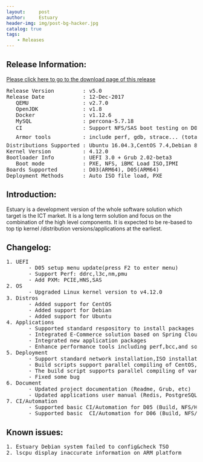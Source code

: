 ```yaml
---
layout:     post
author:     Estuary
header-img: img/post-bg-hacker.jpg
catalog: true
tags:
    - Releases
---
```


<h2><strong>Release Information:</strong></h2>
<a href="https://open-estuary.github.io/2015/11/16/binary-download/" target="_blank"><u>Please click here to go to the download page of this release</u></a>
<pre>Release Version         : v5.0
Release Date            : 12-Dec-2017
   QEMU                 : v2.7.0
   OpenJDK              : v1.8
   Docker               : v1.12.6
   MySQL                : percona-5.7.18
   CI                   : Support NFS/SAS boot testing on D03/D05 boardï¼OS is Ubuntu or CentOSï¼
   Armor tools          : include perf, gdb, strace... (totally more than 40 tools for system debug\analyses\diagnosisï¼
Distributions Supported : Ubuntu 16.04.3,CentOS 7.4,Debian 8.9,mini-rootfs 1.1
Kernel Version          : 4.12.0
Bootloader Info         : UEFI 3.0 + Grub 2.02-beta3
   Boot mode            : PXE, NFS, iBMC Load ISO,IPMI
Boards Supported        : D03(ARM64), D05(ARM64)
Deployment Methods      : Auto ISO file load, PXE</pre>
<h2><strong>Introduction:</strong></h2>
Estuary is a development version of the whole software solution which target is the ICT market. It is a long term solution and focus on the combination of the high level components. It is expected to be re-based to top tip kernel /distribution versions/applications at the earliest.
<h2><strong>Changelog</strong>:</h2>
<pre>1. UEFI
       - D05 setup menu update(press F2 to enter menu)
       - Support Perf: ddrc,l3c,nm,pmu
       - Add PXM: PCIE,HNS,SAS
2. OS
       - Upgraded Linux kernel version to v4.12.0
3. Distros
       - Added support for CentOS
       - Added support for Debian
       - Added support for Ubuntu
4. Applications
       - Supported standard respository to install packages on CentOS and Ubuntu platform
       - Integrated E-Commerce solution based on Spring Cloud Micro-Service
       - Integrated new application packages
       - Enhance performance tools including perf,bcc,and so on
5. Deployment
       - Support standard network installation,ISO installation,and compatible with the original NFS deployment
       - Build scripts support parallel compiling of CentOS,Ubuntu,Debian,and common modules
       - The build script supports parallel compiling of various distribution kernel packages
       - Fixed some bug
6. Document
       - Updated project documentation (Readme, Grub, etc)
       - Updated applications user manual (Redis, PostgreSQL, MySQL, MongoDB, etc)
7. CI/Automation
       - Supported basic CI/Automation for D05 (Build, NFS/Hard disk Deployment, Some tests)
       - Supported basic  CI/Automation for D06 (Build, NFS/Hard disk Deployment, Some tests)</pre>
<h2><b>Known issues</b>:</h2>
<pre>1. Estuary Debian system failed to config&amp;check TSO
2. lscpu display inaccurate information on ARM platform</pre>
